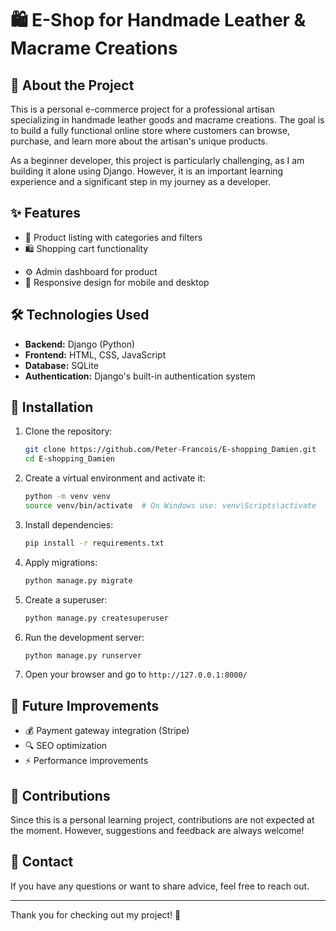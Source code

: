 # 🛍️ E-Shop for Handmade Leather & Macrame Creations

## 📖 About the Project
This is a personal e-commerce project for a professional artisan specializing in handmade leather goods and macrame creations. The goal is to build a fully functional online store where customers can browse, purchase, and learn more about the artisan's unique products.

As a beginner developer, this project is particularly challenging, as I am building it alone using Django. However, it is an important learning experience and a significant step in my journey as a developer.

## ✨ Features
- 🛒 Product listing with categories and filters
- 🛍️ Shopping cart functionality
<!-- - 💳 Secure checkout process -->
- ⚙️ Admin dashboard for product
- 📱 Responsive design for mobile and desktop


## 🛠️ Technologies Used
- **Backend:** Django (Python)
- **Frontend:** HTML, CSS, JavaScript
- **Database:** SQLite
- **Authentication:** Django's built-in authentication system
<!-- - **Deployment:** (To be decided) -->

## 🚀 Installation
1. Clone the repository:
   ```sh
   git clone https://github.com/Peter-Francois/E-shopping_Damien.git
   cd E-shopping_Damien
   ```
2. Create a virtual environment and activate it:
   ```sh
   python -m venv venv
   source venv/bin/activate  # On Windows use: venv\Scripts\activate
   ```
3. Install dependencies:
   ```sh
   pip install -r requirements.txt
   ```
4. Apply migrations:
   ```sh
   python manage.py migrate
   ```
5. Create a superuser:
   ```sh
   python manage.py createsuperuser
   ```
6. Run the development server:
   ```sh
   python manage.py runserver
   ```
7. Open your browser and go to `http://127.0.0.1:8000/`

## 🔮 Future Improvements
- 💰 Payment gateway integration (Stripe)
- 🔍 SEO optimization
- ⚡ Performance improvements

## 🤝 Contributions
Since this is a personal learning project, contributions are not expected at the moment. However, suggestions and feedback are always welcome!

## 📩 Contact
If you have any questions or want to share advice, feel free to reach out.

---
Thank you for checking out my project! 🚀


